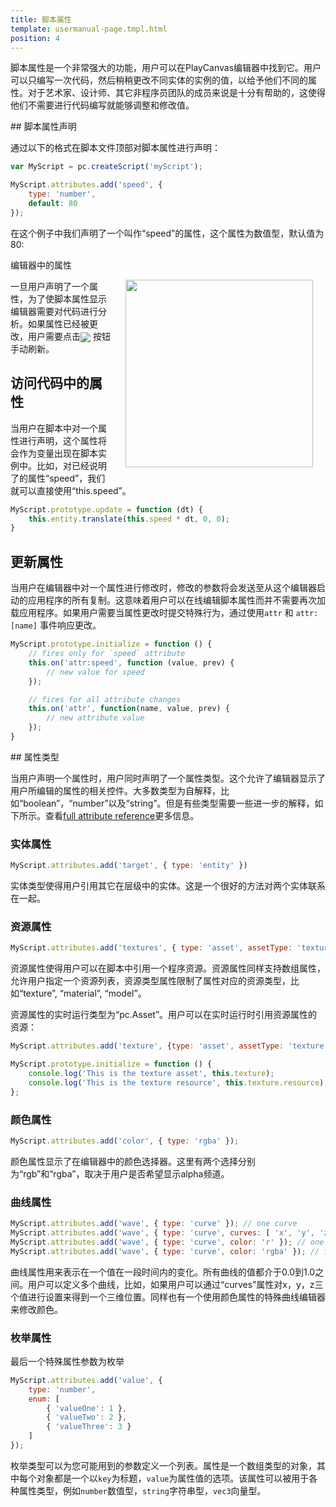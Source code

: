 ```yaml
---
title: 脚本属性
template: usermanual-page.tmpl.html
position: 4
---
```


脚本属性是一个非常强大的功能，用户可以在PlayCanvas编辑器中找到它。用户可以只编写一次代码，然后稍稍更改不同实体的实例的值，以给予他们不同的属性。对于艺术家、设计师、其它非程序员团队的成员来说是十分有帮助的，这使得他们不需要进行代码编写就能够调整和修改值。

## 脚本属性声明

通过以下的格式在脚本文件顶部对脚本属性进行声明：

```javascript
var MyScript = pc.createScript('myScript');

MyScript.attributes.add('speed', {
    type: 'number',
    default: 80
});
```

在这个例子中我们声明了一个叫作“speed”的属性，这个属性为数值型，默认值为80:

编辑器中的属性

<img src="/images/user-manual/scripting/script-attributes.jpg" style="width: 300px; float: right; padding: 20px; padding-top: 0px;"/>

一旦用户声明了一个属性，为了使脚本属性显示编辑器需要对代码进行分析。如果属性已经被更改，用户需要点击<img src="/images/user-manual/scripting/parse-button.jpg" style="display: inline; vertical-align: middle;" /> 按钮手动刷新。

## 访问代码中的属性

当用户在脚本中对一个属性进行声明，这个属性将会作为变量出现在脚本实例中。比如，对已经说明了的属性“speed”，我们就可以直接使用“this.speed”。

```javascript
MyScript.prototype.update = function (dt) {
    this.entity.translate(this.speed * dt, 0, 0);
}
```

## 更新属性

当用户在编辑器中对一个属性进行修改时，修改的参数将会发送至从这个编辑器启动的应用程序的所有复制。这意味着用户可以在线编辑脚本属性而并不需要再次加载应用程序。如果用户需要当属性更改时提交特殊行为，通过使用`attr` 和 `attr:[name]` 事件响应更改。

```javascript
MyScript.prototype.initialize = function () {
    // fires only for `speed` attribute
    this.on('attr:speed', function (value, prev) {
        // new value for speed
    });

    // fires for all attribute changes
    this.on('attr', function(name, value, prev) {
        // new attribute value
    });
}
```

## 属性类型

当用户声明一个属性时，用户同时声明了一个属性类型。这个允许了编辑器显示了用户所编辑的属性的相关控件。大多数类型为自解释，比如“boolean”，“number”以及“string”。但是有些类型需要一些进一步的解释，如下所示。查看[full attribute reference][1]更多信息。

### 实体属性

```javascript
MyScript.attributes.add('target', { type: 'entity' })
```

实体类型使得用户引用其它在层级中的实体。这是一个很好的方法对两个实体联系在一起。

### 资源属性

```javascript
MyScript.attributes.add('textures', { type: 'asset', assetType: 'texture', array: true });
```

资源属性使得用户可以在脚本中引用一个程序资源。资源属性同样支持数组属性，允许用户指定一个资源列表，资源类型属性限制了属性对应的资源类型，比如“texture”, “material”, “model”。

资源属性的实时运行类型为“pc.Asset”。用户可以在实时运行时引用资源属性的资源：

```javascript
MyScript.attributes.add('texture', {type: 'asset', assetType: 'texture'});

MyScript.prototype.initialize = function () {
    console.log('This is the texture asset', this.texture);
    console.log('This is the texture resource', this.texture.resource);
};

```

### 颜色属性

```javascript
MyScript.attributes.add('color', { type: 'rgba' });
```

颜色属性显示了在编辑器中的颜色选择器。这里有两个选择分别为“rgb”和“rgba”，取决于用户是否希望显示alpha频道。

### 曲线属性

```javascript
MyScript.attributes.add('wave', { type: 'curve' }); // one curve
MyScript.attributes.add('wave', { type: 'curve', curves: [ 'x', 'y', 'z' ] }); // three curves: x, y, z
MyScript.attributes.add('wave', { type: 'curve', color: 'r' }); // one curve for red channel
MyScript.attributes.add('wave', { type: 'curve', color: 'rgba' }); // four curves for full color including alpha
```

曲线属性用来表示在一个值在一段时间内的变化。所有曲线的值都介于0.0到1.0之间。用户可以定义多个曲线，比如，如果用户可以通过“curves”属性对x，y，z三个值进行设置来得到一个三维位置。同样也有一个使用颜色属性的特殊曲线编辑器来修改颜色。

### 枚举属性

最后一个特殊属性参数为枚举

```javascript
MyScript.attributes.add('value', {
    type: 'number',
    enum: [
        { 'valueOne': 1 },
        { 'valueTwo': 2 },
        { 'valueThree': 3 }
    ]
});
```

枚举类型可以为您可能用到的参数定义一个列表。属性是一个数组类型的对象，其中每个对象都是一个以`key`为标题，`value`为属性值的选项。该属性可以被用于各种属性类型，例如`number`数值型，`string`字符串型，`vec3`向量型。

[1]: /api/pc.ScriptAttributes.html

